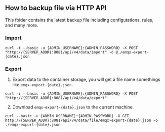 ## How to backup file via HTTP API
This folder contains the latest backup file including configutations, rules, and many more.

### Import
```
curl -i --basic -u {ADMIN_USERNAME}:{ADMIN_PASSWORD} -X POST "http://{SERVER_ADDR}:8081/api/v4/data/import" -d @./emqx-export-{date}.json
```

### Export
1. Export data to the container storage, you will get a file name somethings like `emqx-export-{date}.json`.
```
curl -i --basic -u {ADMIN_USERNAME}:{ADMIN_PASSWORD} -X POST "http://{SERVER_ADDR}:8081/api/v4/data/export"
```
2. Download `emqx-export-{date}.json` to the current machine.
```
curl --basic -u {ADMIN_USERNAME}:{ADMIN_PASSWORD} -X GET http://{SERVER_ADDR}:8081/api/v4/data/file/emqx-export-{date}.json -o ./emqx-export-{date}.json
```
